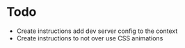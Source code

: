 # Todo

- Create instructions add dev server config to the context
- Create instructions to not over use CSS animations
